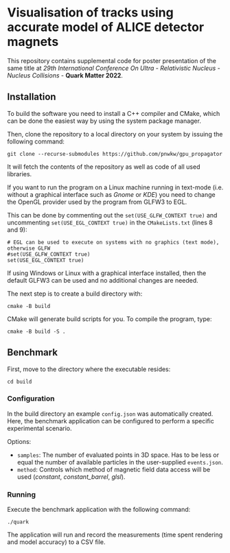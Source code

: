 # Visualisation of tracks using accurate model of ALICE detector magnets

This repository contains supplemental code for poster presentation of the same title at *29th International Conference On Ultra - Relativistic Nucleus - Nucleus Collisions* - **Quark Matter 2022**.


## Installation

To build the software you need to install a C++ compiler and CMake, which can be done the easiest way by using the system package manager.

Then, clone the repository to a local directory on your system by issuing the following command:
```
git clone --recurse-submodules https://github.com/pnwkw/gpu_propagator
```
It will fetch the contents of the repository as well as code of all used libraries.

If you want to run the program on a Linux machine running in text-mode (i.e. without a graphical interface such as *Gnome* or *KDE*) you need to change the OpenGL provider used
by the program from GLFW3 to EGL.

This can be done by commenting out the `set(USE_GLFW_CONTEXT true)` and uncommenting `set(USE_EGL_CONTEXT true)` in the `CMakeLists.txt` (lines 8 and 9):
```
# EGL can be used to execute on systems with no graphics (text mode), otherwise GLFW
#set(USE_GLFW_CONTEXT true)
set(USE_EGL_CONTEXT true)
```

If using Windows or Linux with a graphical interface installed, then the default GLFW3 can be used and no additional changes are needed.

The next step is to create a build directory with:
```
cmake -B build
```
CMake will generate build scripts for you. To compile the program, type:
```
cmake -B build -S .
```

## Benchmark

First, move to the directory where the executable resides:
```
cd build
```
### Configuration
In the build directory an example `config.json` was automatically created. Here, the benchmark application can be configured to perform a specific experimental scenario.

Options:

* `samples`: The number of evaluated points in 3D space. Has to be less or equal the number of available particles in the user-supplied `events.json`.
* `method`: Controls which method of magnetic field data access will be used (*constant*, *constant_barrel*, *glsl*).
### Running
Execute the benchmark application with the following command:
```
./quark
```
The application will run and record the measurements (time spent rendering and model accuracy) to a CSV file.
